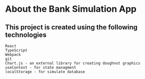 # About the Bank Simulation App

## This project is created using the following technologies

    React
    TypeScript
    Webpack
    git
    Chart.js - an external library for creating doughnut graphics
    useContext - for state managment
    localStorage - for simulate database
